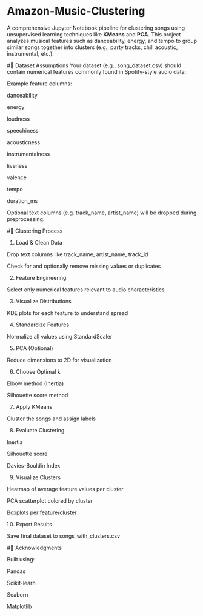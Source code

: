 # Amazon-Music-Clustering

A comprehensive Jupyter Notebook pipeline for clustering songs using unsupervised learning techniques like **KMeans** and **PCA**. This project analyzes musical features such as danceability, energy, and tempo to group similar songs together into clusters (e.g., party tracks, chill acoustic, instrumental, etc.).

#🧪 Dataset Assumptions
Your dataset (e.g., song_dataset.csv) should contain numerical features commonly found in Spotify-style audio data:

Example feature columns:

danceability

energy

loudness

speechiness

acousticness

instrumentalness

liveness

valence

tempo

duration_ms

Optional text columns (e.g. track_name, artist_name) will be dropped during preprocessing.

#🧠 Clustering Process
1. Load & Clean Data

Drop text columns like track_name, artist_name, track_id

Check for and optionally remove missing values or duplicates

2. Feature Engineering

Select only numerical features relevant to audio characteristics

3. Visualize Distributions

KDE plots for each feature to understand spread

4. Standardize Features

Normalize all values using StandardScaler

5. PCA (Optional)

Reduce dimensions to 2D for visualization

6. Choose Optimal k

Elbow method (Inertia)

Silhouette score method

7. Apply KMeans

Cluster the songs and assign labels

8. Evaluate Clustering

Inertia

Silhouette score

Davies-Bouldin Index

9. Visualize Clusters

Heatmap of average feature values per cluster

PCA scatterplot colored by cluster

Boxplots per feature/cluster

10. Export Results

Save final dataset to songs_with_clusters.csv

#🙌 Acknowledgments

Built using:

Pandas

Scikit-learn

Seaborn

Matplotlib
